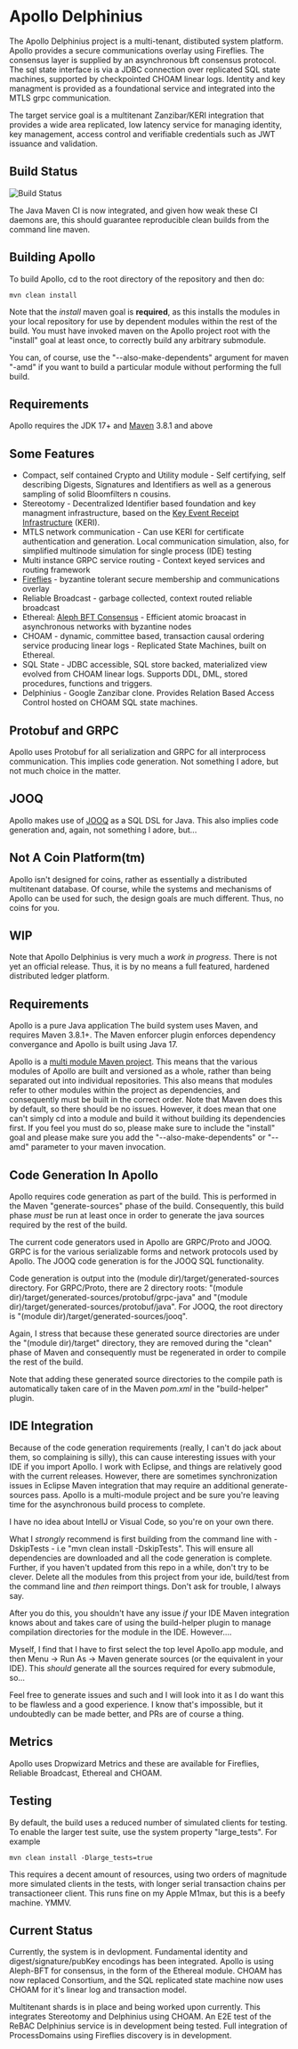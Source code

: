 # Apollo Delphinius
The Apollo Delphinius project is a multi-tenant, distibuted system platform. Apollo provides a secure communications overlay using Fireflies.  The consensus layer is supplied by an asynchronous bft consensus protocol. The sql state interface is via a JDBC connection over replicated SQL state machines, supported by checkpointed CHOAM linear logs. Identity and key managment is provided as a foundational service and integrated into the MTLS grpc communication.

The target service goal is a multitenant Zanzibar/KERI integration that provides a wide area replicated, low latency service for managing identity, key management, access control and verifiable credentials such as JWT issuance and validation.

## Build Status
![Build Status](https://github.com/salesforce/apollo/actions/workflows/maven.yml/badge.svg)

The Java Maven CI is now integrated, and given how weak these CI daemons are, this should guarantee reproducible clean builds from the command line maven.

## Building Apollo
To build Apollo, cd to the root directory of the repository and then do:
   
    mvn clean install

Note that the  _install_  maven goal is **required**, as this installs the modules in your local repository for use by dependent modules within the rest of the build.  You must have invoked maven on the Apollo project root with the "install" goal at least once, to correctly build any arbitrary submodule.

You can, of course, use the "--also-make-dependents" argument for maven "-amd" if you want to build a particular module without performing the full build.

## Requirements
Apollo requires the JDK 17+ and [Maven](https://maven.apache.org/) 3.8.1 and above

## Some Features
* Compact, self contained Crypto and Utility module - Self certifying, self describing Digests, Signatures and Identifiers as well as a generous sampling of solid Bloomfilters n cousins.
* Stereotomy - Decentralized Identifier based foundation and key managment infrastructure, based on the [Key Event Receipt Infrastructure](https://github.com/decentralized-identity/keri) (KERI).
* MTLS network communication - Can use KERI for certificate authentication and generation.  Local communication simulation, also, for simplified multinode simulation for single process (IDE) testing
* Multi instance GRPC service routing - Context keyed services and routing framework
* [Fireflies](https://ymsir.com/papers/fireflies-tocs.pdf) - byzantine tolerant secure membership and communications overlay
* Reliable Broadcast - garbage collected, context routed reliable broadcast
* Ethereal: [Aleph BFT Consensus](https://arxiv.org/pdf/1908.05156.pdf) - Efficient atomic broacast in asynchronous networks with byzantine nodes
* CHOAM - dynamic, committee based, transaction causal ordering service producing linear logs - Replicated State Machines, built on Ethereal.
* SQL State - JDBC accessible, SQL store backed, materialized view evolved from CHOAM linear logs.  Supports DDL, DML, stored procedures, functions and triggers.
* Delphinius - Google Zanzibar clone. Provides Relation Based Access Control hosted on CHOAM SQL state machines.

## Protobuf and GRPC
Apollo uses Protobuf for all serialization and GRPC for all interprocess communication.  This implies code generation.  Not something I adore, but not much choice in the matter.

## JOOQ
Apollo makes use of [JOOQ](https://www.jooq.org) as a SQL DSL for Java. This also implies code generation and, again, not something I adore, but...

## Not A Coin Platform(tm)
Apollo isn't designed for coins, rather as essentially a distributed multitenant database.  Of course, while the systems and mechanisms of Apollo can be used for such, the design goals are much different.  Thus, no coins for you.

## WIP
Note that Apollo Delphinius is very much a _work in progress_.  There is not yet an official release.  Thus, it is by no means a full featured, hardened distributed ledger platform.

## Requirements
Apollo is a pure Java application  The build system uses Maven, and requires Maven 3.8.1+.  The Maven enforcer plugin enforces dependency convergance and Apollo is built using Java 17.

Apollo is a [multi module Maven project](https://maven.apache.org/guides/mini/guide-multiple-modules.html).  This means that the various modules of Apollo are built and versioned as a whole, rather than being separated out into individual repositories.  This also means that modules refer to other modules within the project as dependencies, and consequently must be built in the correct order.  Note that Maven does this by default, so there should be no issues.  However, it does mean that one can't simply cd into a module and build it without building its dependencies first. If you feel you must do so, please make sure to include the "install" goal and please make sure you add the "--also-make-dependents" or "--amd" parameter to your maven invocation.

## Code Generation In Apollo
Apollo requires code generation as part of the build.  This is performed in the Maven "generate-sources" phase of the build.  Consequently, this build phase *must* be run at least once in order to generate the java sources required by the rest of the build.

The current code generators used in Apollo are GRPC/Proto and JOOQ.  GRPC is for the various serializable forms and network protocols used by Apollo.  The JOOQ code generation is for the JOOQ SQL functionality.

Code generation is output into the (module dir)/target/generated-sources directory.  For GRPC/Proto, there are 2 directory roots: "(module dir)/target/generated-sources/protobuf/grpc-java" and "(module dir)/target/generated-sources/protobuf/java".  For JOOQ, the root directory is "(module dir)/target/generated-sources/jooq".

Again, I stress that because these generated source directories are under the "(module dir)/target" directory, they are removed during the "clean" phase of Maven and consequently must be regenerated in order to compile the rest of the build.

Note that adding these generated source directories to the compile path is automatically taken care of in the Maven *pom.xml* in the "build-helper" plugin.

## IDE Integration
Because of the code generation requirements (really, I can't do jack about them, so complaining is silly), this can cause interesting issues with your IDE if you import Apollo.  I work with Eclipse, and things are relatively good with the current releases. However, there are sometimes synchronization issues in Eclipse Maven integration that may require an additional generate-sources pass. Apollo is a multi-module project and be sure you're leaving time for the asynchronous build process to complete.

I have no idea about IntellJ or Visual Code, so you're on your own there.

What I  _strongly_  recommend is first building from the command line with -DskipTests - i.e "mvn clean install -DskipTests".  This will ensure all dependencies are downloaded and all the code generation is complete. Further, if you haven't updated from this repo in a while, don't try to be clever.  Delete all the modules from this project from your ide, build/test from the command line and _then_ reimport things. Don't ask for trouble, I always say.

After you do this, you shouldn't have any issue *if* your IDE Maven integration knows about and takes care of using the build-helper plugin to manage compilation directories for the module in the IDE.  However....

Myself, I find that I have to first select the top level Apollo.app module, and then Menu -> Run As -> Maven generate sources (or the equivalent in your IDE).  This *should* generate all the sources required for every submodule, so...

Feel free to generate issues and such and I will look into it as I do want this to be flawless and a good experience.  I know that's impossible, but it undoubtedly can be made better, and PRs are of course a thing.

## Metrics
Apollo uses Dropwizard Metrics and these are available for Fireflies, Reliable Broadcast, Ethereal and CHOAM.

## Testing
By default, the build uses a reduced number of simulated clients for testing.  To enable the larger test suite, use the system property "large_tests".  For example

    mvn clean install -Dlarge_tests=true

This requires a decent amount of resources, using two orders of magnitude more simulated clients in the tests, with longer serial transaction chains per transactioneer client.  This runs fine on my Apple M1max, but this is a beefy machine.  YMMV.

## Current Status
Currently, the system is in devlopment.  Fundamental identity and digest/signature/pubKey encodings has been integrated.  Apollo is using Aleph-BFT for consensus, in the form of the Ethereal module.  CHOAM has now replaced Consortium, and the SQL replicated state machine now uses CHOAM for it's linear log and transaction model.

Multitenant shards is in place and being worked upon currently.  This integrates Stereotomy and Delphinius using CHOAM.  An E2E test of the ReBAC Delphinius service is in development being tested.  Full integration of ProcessDomains using Fireflies discovery is in development.


